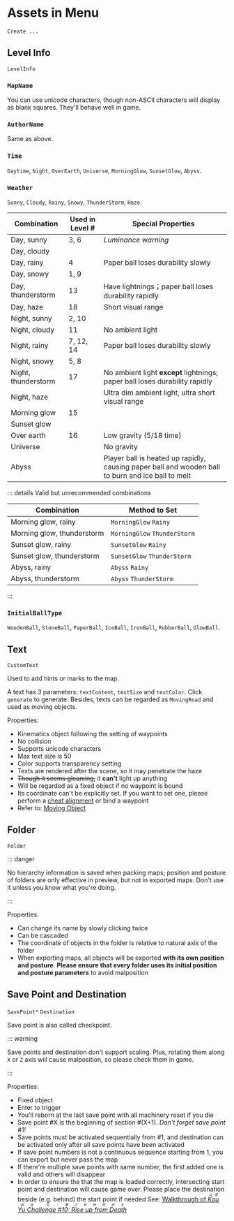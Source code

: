 # Assets in Menu

`Create ...`

## Level Info

`LevelInfo`

### `MapName`

You can use unicode characters, though non-ASCII characters will display as blank squares. They'll behave well in game.

### `AuthorName`

Same as above.

### `Time`

`Daytime`, `Night`, `OverEarth`, `Universe`, `MorningGlow`, `SunsetGlow`, `Abyss`.

### `Weather`

`Sunny`, `Cloudy`, `Rainy`, `Snowy`, `ThunderStorm`, `Haze`.

| Combination         | Used in Level # | Special Properties                                                                                |
| ------------------- | --------------- | ------------------------------------------------------------------------------------------------- |
| Day, sunny          | 3, 6            | _Luminance warning_                                                                               |
| Day, cloudy         |                 |                                                                                                   |
| Day, rainy          | 4               | Paper ball loses durability slowly                                                                |
| Day, snowy          | 1, 9            |                                                                                                   |
| Day, thunderstorm   | 13              | Have lightnings；paper ball loses durability rapidly                                              |
| Day, haze           | 18              | Short visual range                                                                                |
| Night, sunny        | 2, 10           |                                                                                                   |
| Night, cloudy       | 11              | No ambient light                                                                                  |
| Night, rainy        | 7, 12, 14       | Paper ball loses durability slowly                                                                |
| Night, snowy        | 5, 8            |                                                                                                   |
| Night, thunderstorm | 17              | No ambient light **except** lightnings; paper ball loses durability rapidly                       |
| Night, haze         |                 | Ultra dim ambient light, ultra short visual range                                                 |
| Morning glow        | 15              |                                                                                                   |
| Sunset glow         |                 |                                                                                                   |
| Over earth          | 16              | Low gravity (5/18 time)                                                                           |
| Universe            |                 | No gravity                                                                                        |
| Abyss               |                 | Player ball is heated up rapidly, causing paper ball and wooden ball to burn and ice ball to melt |

::: details Valid but unrecommended combinations

| Combination                | Method to Set                |
| -------------------------- | ---------------------------- |
| Morning glow, rainy        | `MorningGlow` `Rainy`        |
| Morning glow, thunderstorm | `MorningGlow` `ThunderStorm` |
| Sunset glow, rainy         | `SunsetGlow` `Rainy`         |
| Sunset glow, thunderstorm  | `SunsetGlow` `ThunderStorm`  |
| Abyss, rainy               | `Abyss` `Rainy`              |
| Abyss, thunderstorm        | `Abyss` `ThunderStorm`       |

:::

### `InitialBallType`

`WoodenBall`, `StoneBall`, `PaperBall`, `IceBall`, `IronBall`, `RubberBall`, `GlowBall`.

## Text

`CustomText`

Used to add hints or marks to the map.

A text has 3 parameters: `textContent`, `textSize` and `textColor`. Click `generate` to generate. Besides, texts can be regarded as `MovingRoad` and used as moving objects.

Properties:

- Kinematics object following the setting of waypoints
- No collision
- Supports unicode characters
- Max text size is 50
- Color supports transparency setting
- Texts are rendered after the scene, so it may penetrate the haze
- ~~Though it seems gleaming,~~ it **can't** light up anything
- Will be regarded as a fixed object if no waypoint is bound
- Its coordinate can't be explicitly set. If you want to set one, please perform a [cheat alignment](/en/start/alignment.md#cheat-alignment) or bind a waypoint
- Refer to: [Moving Object](/en/glossary/moving-object.md)

## Folder

`Folder`

::: danger

No hierarchy information is saved when packing maps; position and posture of folders are only effective in preview, but not in exported maps. Don't use it unless you know what you're doing.

:::

Properties:

- Can change its name by slowly clicking twice
- Can be cascaded
- The coordinate of objects in the folder is relative to natural axis of the folder
- When exporting maps, all objects will be exported **with its own position and posture**. **Please ensure that every folder uses its initial position and posture parameters** to avoid malposition

## Save Point and Destination

`SavePoint*` `Destination`

Save point is also called checkpoint.

::: warning

Save points and destination don't support scaling. Plus, rotating them along `X` or `Z` axis will cause malposition, so please check them in game.

:::

Properties:

- Fixed object
- Enter to trigger
- You'll reborn at the last save point with all machinery reset if you die
- Save point #X is the beginning of section #(X+1). _Don't forget save point #1!_
- Save points must be activated sequentially from #1, and destination can be activated only after all save points have been activated
- If save point numbers is not a continuous sequence starting from 1, you can export but never pass the map
- If there're multiple save points with same number, the first added one is valid and others will disappear
- In order to ensure the that the map is loaded correctly, intersecting start point and destination will cause game over. Please place the destination beside (e.g. behind) the start point if needed
  See: [Walkthrough of _<ruby>Kou Yu Challenge #10: Rise up from Death<rt>口语挑战 10：置之死地而后生</rt></ruby>_](https://www.bilibili.com/video/BV1Xz4y1m7GC)
